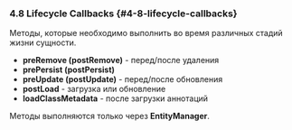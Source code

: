 ### 4.8 Lifecycle Callbacks {#4-8-lifecycle-callbacks}

Методы, которые необходимо выполнить во время различных стадий жизни сущности.

*   **preRemove (postRemove)** - перед/после удаления
*   **prePersist (postPersist)**
*   **preUpdate (postUpdate)** - перед/после обновления
*   **postLoad** - загрузка или обновление
*   **loadClassMetadata** - после загрузки аннотаций

Методы выполняются только через **EntityManager**.